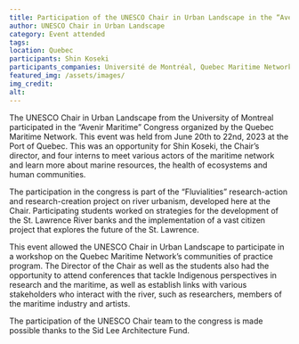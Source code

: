 ```yaml
---
title: Participation of the UNESCO Chair in Urban Landscape in the “Avenir Maritime” Congress
author: UNESCO Chair in Urban Landscape
category: Event attended
tags: 
location: Quebec
participants: Shin Koseki 
participants_companies: Université de Montréal, Quebec Maritime Network
featured_img: /assets/images/
img_credit:
alt:
---
```

The UNESCO Chair in Urban Landscape from the University of Montreal participated in the “Avenir Maritime” Congress organized by the Quebec Maritime Network. This event was held from June 20th to 22nd, 2023 at the Port of Quebec. This was an opportunity for Shin Koseki, the Chair’s director, and four interns to meet various actors of the maritime network and learn more about marine resources, the health of ecosystems and human communities.

The participation in the congress is part of the “Fluvialities” research-action and research-creation project on river urbanism, developed here at the Chair. Participating students worked on strategies for the development of the St. Lawrence River banks and the implementation of a vast citizen project that explores the future of the St. Lawrence.

This event allowed the UNESCO Chair in Urban Landscape to participate in a workshop on the Quebec Maritime Network’s communities of practice program. The Director of the Chair as well as the students also had the opportunity to attend conferences that tackle Indigenous perspectives in research and the maritime, as well as establish links with various stakeholders who interact with the river, such as researchers, members of the maritime industry and artists.

The participation of the UNESCO Chair team to the congress is made possible thanks to the Sid Lee Architecture Fund.
